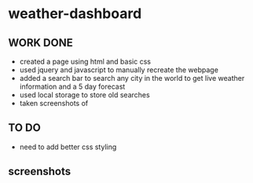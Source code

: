 # weather-dashboard

## WORK DONE

- created a page using html and basic css
- used jquery and javascript to manually recreate the webpage
- added a search bar to search any city in the world to get live weather information and a 5 day forecast
- used local storage to store old searches
- taken screenshots of

## TO DO

- need to add better css styling

## screenshots
